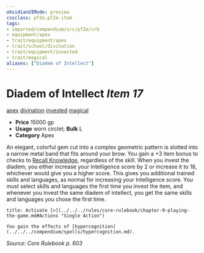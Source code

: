 ```yaml
---
obsidianUIMode: preview
cssclass: pf2e,pf2e-item
tags:
- imported/compendium/src/pf2e/crb
- equipment/apex
- trait/equipment/apex
- trait/school/divination
- trait/equipment/invested
- trait/magical
aliases: ["Diadem of Intellect"]
---
```

# Diadem of Intellect *Item 17*  
[apex](apex.md)  [divination](divination.md)  [invested](invested.md)  [magical](magical.md)  

- **Price** 15000 gp
- **Usage** worn circlet; **Bulk** L
- **Category** Apex

An elegant, colorful gem cut into a complex geometric pattern is slotted into a narrow metal band that fits around your brow. You gain a +3 item bonus to checks to [Recall Knowledge](recall-knowledge.md), regardless of the skill. When you invest the diadem, you either increase your Intelligence score by 2 or increase it to 18, whichever would give you a higher score. This gives you additional trained skills and languages, as normal for increasing your Intelligence score. You must select skills and languages the first time you invest the item, and whenever you invest the same diadem of intellect, you get the same skills and languages you chose the first time.

```ad-embed-ability
title: Activate [>](../../../rules/core-rulebook/chapter-9-playing-the-game.md#Actions "Single Action")

You gain the effects of [hypercognition](../../../compendium/spells/hypercognition.md).
```

*Source: Core Rulebook p. 603*
